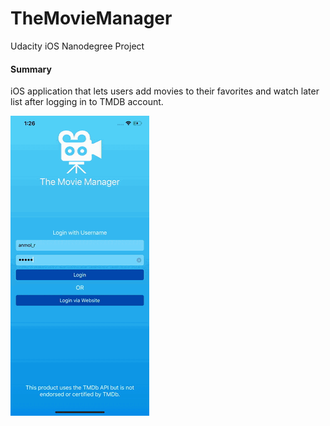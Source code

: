 # TheMovieManager
Udacity iOS Nanodegree Project

#### Summary 
iOS application that lets users add movies to their favorites and watch later list after logging in to TMDB account.

![](TheMovieManager/movieManager.gif)
